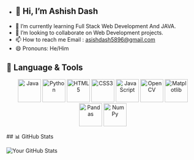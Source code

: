 
- ## 👋 Hi, I’m Ashish Dash
- 🌱 I’m currently learning Full Stack Web Development And JAVA.
- 💞️ I’m looking to collaborate on Web Development projects.
- 📫 How to reach me Email : asishdash5896@gmail.com
- 😄 Pronouns: He/Him

 ## 🔧 Language & Tools
 
<p align="center">
  <img src="https://cdn.jsdelivr.net/gh/devicons/devicon/icons/java/java-original.svg" alt="Java" width="60" height="60"/>
  <img src="https://cdn.jsdelivr.net/gh/devicons/devicon/icons/python/python-original.svg" alt="Python" width="60" height="60"/>
  <img src="https://cdn.jsdelivr.net/gh/devicons/devicon/icons/html5/html5-original.svg" alt="HTML5" width="60" height="60"/>
  <img src="https://cdn.jsdelivr.net/gh/devicons/devicon/icons/css3/css3-original.svg" alt="CSS3" width="60" height="60"/>
  <img src="https://cdn.jsdelivr.net/gh/devicons/devicon/icons/javascript/javascript-original.svg" alt="JavaScript" width="60" height="60"/>
  <img src="https://via.placeholder.com/60x60.png?text=OpenCV" alt="OpenCV" width="60" height="60"/>
  <img src="https://via.placeholder.com/60x60.png?text=Matplotlib" alt="Matplotlib" width="60" height="60"/>
  <img src="https://via.placeholder.com/60x60.png?text=Pandas" alt="Pandas" width="60" height="60"/>
  <img src="https://via.placeholder.com/60x60.png?text=NumPy" alt="NumPy" width="60" height="60"/>
</p>
## 📊 GitHub Stats

![Your GitHub Stats](https://github-readme-stats.vercel.app/api?username=KingflexAD&show_icons=true&count_private=true&hide=contribs,prs&theme=radical)

<!---
KingflexAD/KingflexAD is a ✨ special ✨ repository because its `README.md` (this file) appears on your GitHub profile.
You can click the Preview link to take a look at your changes.
--->
